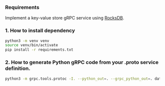 ### Requirements

Implement a key-value store gRPC service using [RocksDB](https://pypi.python.org/pypi/python-rocksdb).

### 1. How to install dependency

```sh
python3 -m venv venv
source venv/bin/activate
pip install -r requirements.txt
```

### 2. How to generate Python gRPC code from your .proto service definition.

```sh
python3 -m grpc.tools.protoc -I. --python_out=. --grpc_python_out=. datastore.proto 
```
